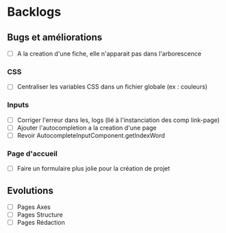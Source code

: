  # Backlogs

 ## Bugs et améliorations
 - [ ] A la creation d'une fiche, elle n'apparait pas dans l'arborescence
 
 ### CSS
 - [ ] Centraliser les variables CSS dans un fichier globale (ex : couleurs)

 ### Inputs
 - [ ] Corriger l'erreur dans les, logs (lié à l'instanciation des comp link-page)
 - [ ] Ajouter l'autocompletion a la creation d'une page
 - [ ] Revoir AutocompleteInputComponent.getIndexWord

 ### Page d'accueil
 - [ ] Faire un formulaire plus jolie pour la création de projet



 ## Evolutions
 - [ ] Pages Axes
 - [ ] Pages Structure
 - [ ] Pages Rédaction